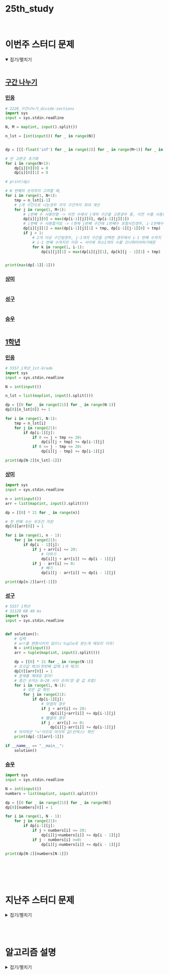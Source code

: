 # 25th_study

<br/>

# 이번주 스터디 문제

<details markdown="1" open>
<summary>접기/펼치기</summary>

<br/>

## [구간 나누기](https://www.acmicpc.net/problem/2228)

### [민웅](./구간%20나누기/민웅.py)

```py
# 2228_구간나누기_divide-sections
import sys
input = sys.stdin.readline

N, M = map(int, input().split())

n_lst = [int(input()) for _ in range(N)]


dp = [[[-float('inf') for _ in range(2)] for _ in range(M+1)] for _ in range(N+1)]

# 안 고른곳 초기화
for i in range(N+1):
    dp[i][0][0] = 0
    dp[i][0][1] = 0

# print(dp)

# N 번째의 숫자까지 고려할 때,
for i in range(1, N+1):
    tmp = n_lst[i-1]
    # j개 구간으로 나눈경우 각각 구간까지 최대 계산
    for j in range(1, M+1):
        # i번째 수 사용안함 -> 이전 수에서 j개의 구간을 고른경우 중, 이전 수를 사용한경우와 사용하지않은경우중 더 큰값
        dp[i][j][0] = max(dp[i-1][j][0], dp[i-1][j][1])
        # i번째 수 사용할거임 -> (현재 j번째 구간에 i번째수 포함시킨경우, i-1번째수에서 이전구간끝내고, 이번수를 새로운구간 시작으로 하는경우)
        dp[i][j][1] = max(dp[i-1][j][1] + tmp, dp[i-1][j-1][0] + tmp)
        if j > 1:
            # 2개 이상 구간일경우, j-1개의 구간을 선택한 경우에서 i-1 번째 수까지 중 최대값+현재 수로 j개의 구간을 선택한 배열을 갱신
            # i-1 번째 수까지인 이유 = 사이에 최소1개의 수를 건너뛰어야하기때문
            for k in range(1, i-1):
                dp[i][j][1] = max(dp[i][j][1], dp[k][j - 1][1] + tmp)


print(max(dp[-1][-1]))

```

### [상미](./구간%20나누기/상미.py)

```py

```

### [성구](./구간%20나누기/성구.py)

```py

```

### [승우](./구간%20나누기/승우.py)

```py


```

## [1학년](https://www.acmicpc.net/problem/5557)

### [민웅](./1학년/민웅.py)

```py
# 5557_1학년_1st-Grade
import sys
input = sys.stdin.readline

N = int(input())

n_lst = list(map(int, input().split()))

dp = [[0 for _ in range(21)] for _ in range(N-1)]
dp[0][n_lst[0]] += 1

for i in range(1, N-1):
    tmp = n_lst[i]
    for j in range(21):
        if dp[i-1][j]:
            if 0 <= j + tmp <= 20:
                dp[i][j + tmp] += dp[i-1][j]
            if 0 <= j - tmp <= 20:
                dp[i][j - tmp] += dp[i-1][j]

print(dp[N-2][n_lst[-1]])
```

### [상미](./1학년/상미.py)

```py
import sys
input = sys.stdin.readline

n = int(input())
arr = list(map(int, input().split()))

dp = [[0] * 21 for _ in range(n)]

# 첫 번째 수는 무조건 저장
dp[0][arr[0]] = 1

for i in range(1, n - 1):
    for j in range(21):
        if dp[i - 1][j]:
            if j + arr[i] <= 20:
                # 더하기
                dp[i][j + arr[i]] += dp[i - 1][j]
            if j - arr[i] >= 0:
                # 빼기
                dp[i][j - arr[i]] += dp[i - 1][j]

print(dp[n-2][arr[-1]])
```

### [성구](./1학년/성구.py)

```py
# 5557 1학년
# 31120 KB 40 ms
import sys
input = sys.stdin.readline


def solution():
    # 입력
    # arr를 변환시키지 않으니 tuple로 받는게 메모리 이득!
    N = int(input())
    arr = tuple(map(int, input().split()))

    dp = [[0] * 21 for _ in range(N-1)]
    # 초깃값 체크(첫번째 값에 1개 체크)
    dp[0][arr[0]] = 1
    # 문제를 제대로 읽자!
    # 중간 숫자는 0~20 사이 숫자(양 끝 값 포함)
    for i in range(1, N-1):
        # 모든 값 확인
        for j in range(21):
            if dp[i-1][j]:
                # 덧셈의 경우
                if j + arr[i] <= 20:
                    dp[i][j+arr[i]] += dp[i-1][j]
                # 뺄셈의 경우
                if j - arr[i] >= 0:
                    dp[i][j-arr[i]] += dp[i-1][j]
    # 마지막은 "="이므로 마지막 값(인덱스) 확인
    print(dp[-1][arr[-1]])

if __name__ == "__main__":
    solution()
```

### [승우](./1학년/승우.py)

```py
import sys
input = sys.stdin.readline

N = int(input())
numbers = list(map(int, input().split()))

dp = [[0 for _ in range(21)] for _ in range(N)]
dp[0][numbers[0]] = 1

for i in range(1, N - 1):
    for j in range(21):
        if dp[i-1][j]:
            if j + numbers[i] <= 20:
                dp[i][j+numbers[i]] += dp[i - 1][j]
            if j - numbers[i] >=0:
                dp[i][j-numbers[i]] += dp[i - 1][j]

print(dp[N-2][numbers[N-1]])

```

<br/>

</details>

<br/><br/>

# 지난주 스터디 문제

<details markdown="1">
<summary>접기/펼치기</summary>

## [동전의 개수](https://www.codetree.ai/problems/number-of-coins/description)

### [민웅](./동전의%20개수/민웅.py)

```py
import sys
input = sys.stdin.readline

N, K = map(int, input().split())

coins = []

for _ in range(N):
    coins.append(int(input()))

ans = 0
cnt = 0
for i in range(N-1, -1, -1):
    tmp = coins[i]
    while True:
        if ans + tmp > K:
            break
        ans += tmp
        cnt += 1

print(cnt)
```

### [상미](./동전의%20개수/상미.py)

```py

```

### [성구](./동전의%20개수/성구.py)

```py
# 동전의 개수
# 108ms 24MB
import sys
input = sys.stdin.readline

# 입력
N, K = map(int, input().split())
coins = [int(input()) for _ in range(N)]

# settings
i = N-1     # 오름차순 입력이므로 역순 탐색
ans = 0

while K>0 and i>=0:
    coin = coins[i]
    # 코인 개수 체크
    ans += K // coin
    # 나머지 잔돈 체크
    K %= coin
    i-=1

print(ans)
```

### [승우](./동전의%20개수/승우.py)

```py


```

## [곰돌이의 모험](https://www.codetree.ai/problems/adventure-of-teddy-bear/description)

### [민웅](./곰돌이의%20모험/민웅.py)

```py
import sys
from itertools import product

input = sys.stdin.readline
dxy = [(0, 1), (0, -1), (1, 0), (-1, 0)]


def bt(loc, score, V, time):
    global ans
    if time == 3:
        if score > ans:
            ans = score
        return

    tmp_loc = [[] for _ in range(len(loc))]
    for i in range(len(loc)):
        x, y = loc[i]

        for d in dxy:
            nx = x + d[0]
            ny = y + d[1]

            if 0 <= nx <= N - 1 and 0 <= ny <= N - 1:
                if field[nx][ny] != -1:
                    tmp_loc[i].append([nx, ny])
    idx_check = []

    for i in range(len(loc)):
        if tmp_loc[i]:
            idx_check.append(i)
    idx_cnt = len(idx_check)
    if idx_cnt == 3:
        prod = product(tmp_loc[idx_check[0]], tmp_loc[idx_check[1]], tmp_loc[idx_check[2]])
    elif idx_cnt == 2:
        prod = product(tmp_loc[idx_check[0]], tmp_loc[idx_check[1]])
    elif idx_cnt == 1:
        prod = product(tmp_loc[idx_check[0]])
    else:
        return

    for value in prod:
        new_V = [[V[i][j] for j in range(N)] for i in range(N)]
        new_score = score
        for x, y in value:
            if not new_V[x][y]:
                new_V[x][y] = 1
                new_score += field[x][y]
        bt(value, new_score, new_V, time + 1)


N, M = map(int, input().split())

field = [list(map(int, input().split())) for _ in range(N)]
visited = [[0] * N for _ in range(N)]
my_loc = []
point = 0

for _ in range(M + 1):
    x, y = map(int, input().split())
    my_loc.append([x - 1, y - 1])
    point += field[x - 1][y - 1]
    visited[x - 1][y - 1] = 1

ans = point
bt(my_loc, point, visited, 0)

print(ans)
```

### [상미](./곰돌이의%20모험/상미.py)

```py

```

### [성구](./곰돌이의%20모험/성구.py)

```py
# 226ms 26MB
import sys
input = sys.stdin.readline

# 입력
N, M = map(int, input().split())
field = [[-1] * (N+1)]+[[-1] + list(map(int, input().split())) for _ in range(N)]
start = [0] * (M+1) # 시작 지점 점수 체크
teams = []
for i in range(M+1):
    team = tuple(map(int, input().split()))
    start[i] = field[team[0]][team[1]]
    field[team[0]][team[1]] = 0
    teams.append(team)

# 최대 점수, 초기값은 시작점 모두 더하기
limit = sum(start)
maxpoint = limit

def dfs(s:int, erazed:set, prev:int) -> None:
    global maxpoint

    if s > M:
        # 모두 체크했으면 최댓값 체크
        maxpoint = max(maxpoint, prev)
        return

    # 시작지점
    si, sj = teams[s]

    # 시작지점 체크

    stack = [(0, si, sj, start[s]+prev, set([(si, sj)]))]

    # 돌아다닐 필드 생성
    fields = [-1] * (N+1)
    for i in range(N+1):
        fields[i] = field[i].copy()

    # 몬스터 잡은 곳 체크
    for y, x in tuple(erazed):
        fields[y][x] = 0

    while stack:
        cnt, i, j, point, eraz = stack.pop()
        # 3시간 뒤 체크
        if cnt == 3:
            # 다음 사람 체크
            dfs(s+1, eraz, point)
            continue
        # 갈 수 있는 방향 모두 체크
        for di, dj in [(-1,0), (1,0) , (0,1), (0,-1), (0,0)]:
            ni, nj = di+i, dj+j
            if 0 < ni < N+1 and 0 < nj < N+1 and fields[ni][nj] >=0:
                # 움직였을 땐, 이동 경로 체크 및 점수 덧셈
                if (ni,nj) not in eraz:
                    e = eraz.copy()
                    e.add((ni,nj))
                    stack.append((cnt+1, ni, nj, point+fields[ni][nj], e))
                # 가만히 있었을 땐, 시간만 체크
                elif (i == ni and j == nj):
                    stack.append((cnt+1, ni, nj, point, eraz))
    return

dfs(0, set(), 0)

print(maxpoint)
```

### [승우](./곰돌이의%20모험/승우.py)

```py


```

</details>

<br/><br/>

# 알고리즘 설명

<details markdown="1">
<summary>접기/펼치기</summary>
### 1학년
<img src="https://github.com/AlgoAlgo-ssafy-seoul-9th/25th_study/assets/102012985/4093d093-e9fb-49f5-885b-8fb00553c689 height="370">


</details>

